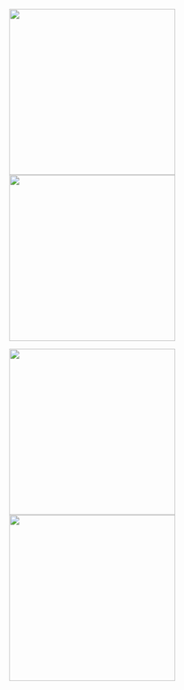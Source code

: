 <p float="left">
<img src="https://media1.tenor.com/images/371b0a8c0b94bf95bf8c43491eb9dbda/tenor.gif?itemid=20054143" width="300px">
<img src="https://media.tenor.com/images/fc3f26c31875e189f267d2d27a7dce65/tenor.gif" width="300px">
<p/>
<p1 float="left">
<img src="https://media1.tenor.com/images/9c2bf480238f550ec34f1521c2e206fe/tenor.gif?itemid=18133860" width="300px">
<img src="https://media.discordapp.net/attachments/615075756434915349/842395750922715166/tenor_4.gif" width="300px">
<p1/>
